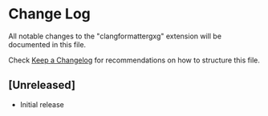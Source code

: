 # Change Log

All notable changes to the "clangformattergxg" extension will be documented in this file.

Check [Keep a Changelog](http://keepachangelog.com/) for recommendations on how to structure this file.

## [Unreleased]

- Initial release